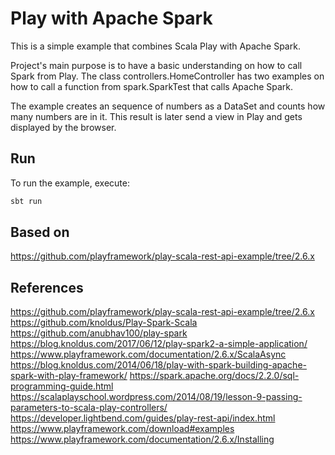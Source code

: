 # Play with Apache Spark

This is a simple example that combines Scala Play with Apache Spark.

Project's main purpose is to have a basic understanding on how to call
Spark from Play. The class controllers.HomeController has two examples
on how to call a function from spark.SparkTest that calls Apache Spark.

The example creates an sequence of numbers as a DataSet and counts how many
numbers are in it. This result is later send a view in Play and gets displayed
by the browser.

## Run

To run the example, execute:
```bash
sbt run
```


## Based on
https://github.com/playframework/play-scala-rest-api-example/tree/2.6.x


## References 

https://github.com/playframework/play-scala-rest-api-example/tree/2.6.x
https://github.com/knoldus/Play-Spark-Scala
https://github.com/anubhav100/play-spark
https://blog.knoldus.com/2017/06/12/play-spark2-a-simple-application/
https://www.playframework.com/documentation/2.6.x/ScalaAsync
https://blog.knoldus.com/2014/06/18/play-with-spark-building-apache-spark-with-play-framework/
https://spark.apache.org/docs/2.2.0/sql-programming-guide.html
https://scalaplayschool.wordpress.com/2014/08/19/lesson-9-passing-parameters-to-scala-play-controllers/
https://developer.lightbend.com/guides/play-rest-api/index.html
https://www.playframework.com/download#examples
https://www.playframework.com/documentation/2.6.x/Installing

